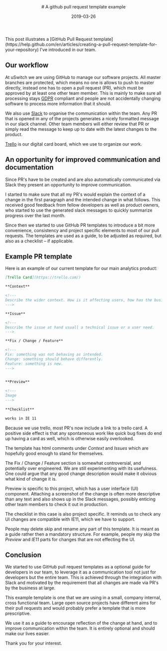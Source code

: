 <header>
# A github pull request template example

<time class="article-date" date="2019-03-26">2019-03-26</time>
</header>
<abstract>
  This post illustrates a [GitHub Pull Request template](https://help.github.com/en/articles/creating-a-pull-request-template-for-your-repository)
  I've introduced in our team.
</abstract>

## Our workflow

At uSwitch we are using GitHub to manage our software projects.
All master branches are protected, which means no one is allows to push to
master directly, instead one has to open a pull request (PR), which must be
approved by at least one other team member.
This is mainly to make sure all processing stays [GDPR](https://en.wikipedia.org/wiki/General_Data_Protection_Regulation)
compliant and people are not accidentally changing software to process more information that it should.

We also use [Slack](https://slack.com) to organise the communication within the
team. Any PR that is opened in any of the projects generates a nicely formatted
message in our slack channel. Other team members will either review that PR or
simply read the message to keep up to date with the latest changes to the
product.

[Trello](https://trello.com) is our digital card board, which we use to organize
our work.

## An opportunity for improved communication and documentation

Since PR's have to be created and are also automatically communicated via Slack
they present an opportunity to improve communication.

I started to make sure that all my PR's would explain the context of a change in
the first paragraph and the intended change in what follows.
This received good feedback from fellow developers as well as product
owners, who started to use the generated slack messages to quickly summarize
progress over the last month.

Since then we started to use GitHub PR templates to introduce a bit more
convenience, consistency and project specific elements to most of our pull requests.
The templates are used as a guide, to be adjusted as
required, but also as a checklist &ndash; if applicable.

## Example PR template

Here is an example of our current template for our main analytics product:

``` markdown
[Trello Card](https://trello.com/)

**Context**

<!---
Describe the wider context. How is it affecting users, how has the business changed for this to be relevant.
--->

**Issue**

<!---
Describe the issue at hand usuall a technical issue or a user need.
--->

**Fix / Change / Feature**

<!---
Fix: something was not behaving as intended.
Change: something should behave differently.
Feature: something is new.
--->

 
**Preview**

<!---
Image
--->
 
**Checklist**

works in IE 11

```

Because we use trello, most PR's now include a link to a trello card. A positive
side effect is that any spontaneous work like quick bug fixes do end up having a
card as well, which is otherwise easily overlooked.

The template has html comments under _Context_ and _Issues_ which are hopefully
good enough to stand for themselves.

The Fix / Change / Feature section is somewhat controversial, and potentially
over engineered. We are still experimenting with its usefulness.
One could argue that any good change description would make it obvious
what kind of change it is.

Preview is specific to this project, which has a user interface (UI) component.
Attaching a screenshot of the change is often more descriptive than any
text and also shows up in the Slack messages, possibly enticing other team
members to check it out in production.

The checklist in this case is also project specific. It reminds us to
check any UI changes are compatible with IE11, which we have to support.

People may delete skip and rename any part of this template. It is meant as a
guide rather then a mandatory structure.
For example, people my skip the _Preview_ and _IE11_ parts for changes that
are not effecting the UI.

## Conclusion

We started to use GitHub pull request templates as a optional guide for
developers in our team, to leverage it as a communication tool not just for
developers but the entire team. This is achieved through the integration with
Slack and motivated by the requirement that all changes are made via PR's by the
business at large.

This example template is one that we are using in a small, company internal, cross functional team.
Large open source projects have different aims for their pull requests and would
probably prefer a template that is more prescriptive.

We use it as a guide to encourage reflection of the change at hand, and to
improve communication within the team. It is entirely optional and should make
our lives easier.

Thank you for your interest.

